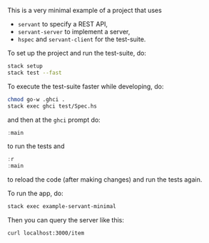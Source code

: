 
This is a very minimal example of a project that uses

- `servant` to specify a REST API,
- `servant-server` to implement a server,
- `hspec` and `servant-client` for the test-suite.

To set up the project and run the test-suite, do:

``` bash
stack setup
stack test --fast
```

To execute the test-suite faster while developing, do:
``` bash
chmod go-w .ghci .
stack exec ghci test/Spec.hs
```

and then at the `ghci` prompt do:

``` haskell
:main
```

to run the tests and

``` haskell
:r
:main
```

to reload the code (after making changes) and run the tests again.

To run the app, do:

``` bash
stack exec example-servant-minimal
```

Then you can query the server like this:

``` bash
curl localhost:3000/item
```
